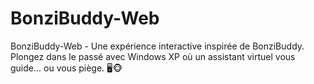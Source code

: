 # BonziBuddy-Web
BonziBuddy-Web - Une expérience interactive inspirée de BonziBuddy. Plongez dans le passé avec Windows XP où un assistant virtuel vous guide... ou vous piège. 🖥️🐵

